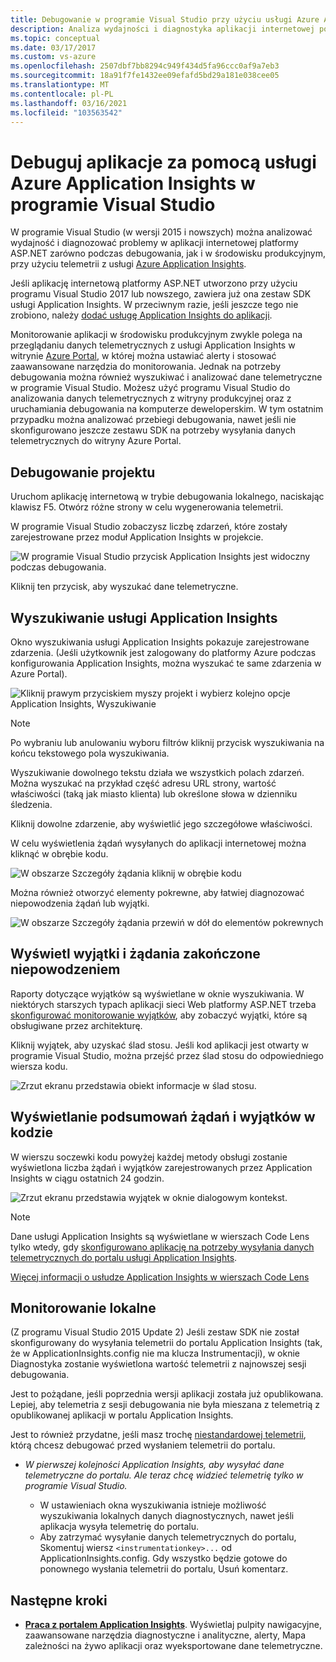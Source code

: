 ```yaml
---
title: Debugowanie w programie Visual Studio przy użyciu usługi Azure Application Insights
description: Analiza wydajności i diagnostyka aplikacji internetowej podczas debugowania oraz w środowisku produkcyjnym.
ms.topic: conceptual
ms.date: 03/17/2017
ms.custom: vs-azure
ms.openlocfilehash: 2507dbf7bb8294c949f434d5fa96ccc0af9a7eb3
ms.sourcegitcommit: 18a91f7fe1432ee09efafd5bd29a181e038cee05
ms.translationtype: MT
ms.contentlocale: pl-PL
ms.lasthandoff: 03/16/2021
ms.locfileid: "103563542"
---
```

# <a name="debug-your-applications-with-azure-application-insights-in-visual-studio"></a>Debuguj aplikacje za pomocą usługi Azure Application Insights w programie Visual Studio
W programie Visual Studio (w wersji 2015 i nowszych) można analizować wydajność i diagnozować problemy w aplikacji internetowej platformy ASP.NET zarówno podczas debugowania, jak i w środowisku produkcyjnym, przy użyciu telemetrii z usługi [Azure Application Insights](./app-insights-overview.md).

Jeśli aplikację internetową platformy ASP.NET utworzono przy użyciu programu Visual Studio 2017 lub nowszego, zawiera już ona zestaw SDK usługi Application Insights. W przeciwnym razie, jeśli jeszcze tego nie zrobiono, należy [dodać usługę Application Insights do aplikacji](./asp-net.md).

Monitorowanie aplikacji w środowisku produkcyjnym zwykle polega na przeglądaniu danych telemetrycznych z usługi Application Insights w witrynie [Azure Portal](https://portal.azure.com), w której można ustawiać alerty i stosować zaawansowane narzędzia do monitorowania. Jednak na potrzeby debugowania można również wyszukiwać i analizować dane telemetryczne w programie Visual Studio. Możesz użyć programu Visual Studio do analizowania danych telemetrycznych z witryny produkcyjnej oraz z uruchamiania debugowania na komputerze deweloperskim. W tym ostatnim przypadku można analizować przebiegi debugowania, nawet jeśli nie skonfigurowano jeszcze zestawu SDK na potrzeby wysyłania danych telemetrycznych do witryny Azure Portal. 

## <a name="debug-your-project"></a><a name="run"></a> Debugowanie projektu
Uruchom aplikację internetową w trybie debugowania lokalnego, naciskając klawisz F5. Otwórz różne strony w celu wygenerowania telemetrii.

W programie Visual Studio zobaczysz liczbę zdarzeń, które zostały zarejestrowane przez moduł Application Insights w projekcie.

![W programie Visual Studio przycisk Application Insights jest widoczny podczas debugowania.](./media/visual-studio/appinsights-09eventcount.png)

Kliknij ten przycisk, aby wyszukać dane telemetryczne. 

## <a name="application-insights-search"></a>Wyszukiwanie usługi Application Insights
Okno wyszukiwania usługi Application Insights pokazuje zarejestrowane zdarzenia. (Jeśli użytkownik jest zalogowany do platformy Azure podczas konfigurowania Application Insights, można wyszukać te same zdarzenia w Azure Portal).

![Kliknij prawym przyciskiem myszy projekt i wybierz kolejno opcje Application Insights, Wyszukiwanie](./media/visual-studio/34.png)

> [!NOTE] 
> Po wybraniu lub anulowaniu wyboru filtrów kliknij przycisk wyszukiwania na końcu tekstowego pola wyszukiwania.
>

Wyszukiwanie dowolnego tekstu działa we wszystkich polach zdarzeń. Można wyszukać na przykład część adresu URL strony, wartość właściwości (taką jak miasto klienta) lub określone słowa w dzienniku śledzenia.

Kliknij dowolne zdarzenie, aby wyświetlić jego szczegółowe właściwości.

W celu wyświetlenia żądań wysyłanych do aplikacji internetowej można kliknąć w obrębie kodu.

![W obszarze Szczegóły żądania kliknij w obrębie kodu](./media/visual-studio/31.png)

Można również otworzyć elementy pokrewne, aby łatwiej diagnozować niepowodzenia żądań lub wyjątki.

![W obszarze Szczegóły żądania przewiń w dół do elementów pokrewnych](./media/visual-studio/41.png)

## <a name="view-exceptions-and-failed-requests"></a>Wyświetl wyjątki i żądania zakończone niepowodzeniem
Raporty dotyczące wyjątków są wyświetlane w oknie wyszukiwania. W niektórych starszych typach aplikacji sieci Web platformy ASP.NET trzeba [skonfigurować monitorowanie wyjątków](./asp-net-exceptions.md), aby zobaczyć wyjątki, które są obsługiwane przez architekturę.

Kliknij wyjątek, aby uzyskać ślad stosu. Jeśli kod aplikacji jest otwarty w programie Visual Studio, można przejść przez ślad stosu do odpowiedniego wiersza kodu.

![Zrzut ekranu przedstawia obiekt informacje w ślad stosu.](./media/visual-studio/17.png)

## <a name="view-request-and-exception-summaries-in-the-code"></a>Wyświetlanie podsumowań żądań i wyjątków w kodzie
W wierszu soczewki kodu powyżej każdej metody obsługi zostanie wyświetlona liczba żądań i wyjątków zarejestrowanych przez Application Insights w ciągu ostatnich 24 godzin.

![Zrzut ekranu przedstawia wyjątek w oknie dialogowym kontekst.](./media/visual-studio/21.png)

> [!NOTE] 
> Dane usługi Application Insights są wyświetlane w wierszach Code Lens tylko wtedy, gdy [skonfigurowano aplikację na potrzeby wysyłania danych telemetrycznych do portalu usługi Application Insights](./asp-net.md).
>

[Więcej informacji o usłudze Application Insights w wierszach Code Lens](./visual-studio-codelens.md)

## <a name="local-monitoring"></a>Monitorowanie lokalne
(Z programu Visual Studio 2015 Update 2) Jeśli zestaw SDK nie został skonfigurowany do wysyłania telemetrii do portalu Application Insights (tak, że w ApplicationInsights.config nie ma klucza Instrumentacji), w oknie Diagnostyka zostanie wyświetlona wartość telemetrii z najnowszej sesji debugowania. 

Jest to pożądane, jeśli poprzednia wersji aplikacji została już opublikowana. Lepiej, aby telemetria z sesji debugowania nie była mieszana z telemetrią z opublikowanej aplikacji w portalu Application Insights.

Jest to również przydatne, jeśli masz trochę [niestandardowej telemetrii](./api-custom-events-metrics.md), którą chcesz debugować przed wysłaniem telemetrii do portalu.

* *W pierwszej kolejności Application Insights, aby wysyłać dane telemetryczne do portalu. Ale teraz chcę widzieć telemetrię tylko w programie Visual Studio.*
  
  * W ustawieniach okna wyszukiwania istnieje możliwość wyszukiwania lokalnych danych diagnostycznych, nawet jeśli aplikacja wysyła telemetrię do portalu.
  * Aby zatrzymać wysyłanie danych telemetrycznych do portalu, Skomentuj wiersz `<instrumentationkey>...` od ApplicationInsights.config. Gdy wszystko będzie gotowe do ponownego wysłania telemetrii do portalu, Usuń komentarz.


## <a name="next-steps"></a>Następne kroki

 * **[Praca z portalem Application Insights](./overview-dashboard.md)**. Wyświetlaj pulpity nawigacyjne, zaawansowane narzędzia diagnostyczne i analityczne, alerty, Mapa zależności na żywo aplikacji oraz wyeksportowane dane telemetryczne. 

